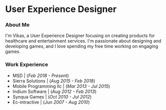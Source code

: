 # User Experience Designer 


### About Me
I'm Vikas, a User Experience Designer focusing on creating products for healthcare and entertainment services. I'm passionate about designing and developing games, and I love spending my free time working on engaging games.

### Work Experience 
- MSD | (_Feb 2018 - Present_)
- Sierra Solutions | (_Aug 2015 - Feb 2018_)
- Mobile Programming llc | (_Mar 2013 - Jul 2015_)
- Indium Software | (_Aug 2012 - Feb 2013_)
- Synqua Games | (_Oct 2010 - Jul 2012_)
- Ec-intractive |  (_Jun 2007 - Aug 2010_)
  
